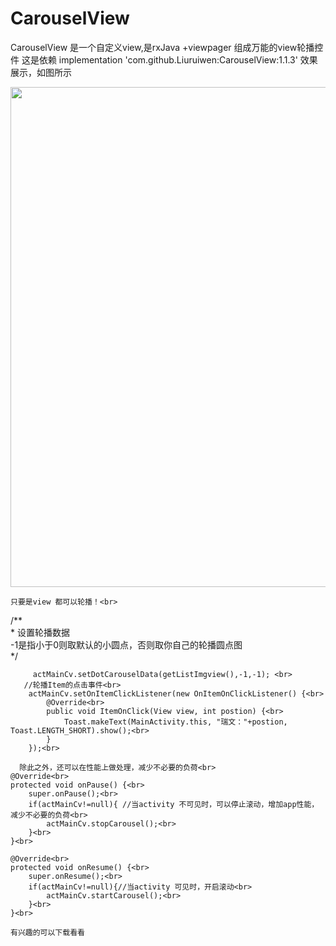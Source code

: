 # CarouselView
CarouselView 是一个自定义view,是rxJava +viewpager 组成万能的view轮播控件
这是依赖
    implementation 'com.github.Liuruiwen:CarouselView:1.1.3'
效果展示，如图所示
<div>
   <img src="https://github.com/Liuruiwen/CarouselView/blob/master/picture/device-2018-08-23-140144.gif" width=800 height=800/>
</div>
<div>
  
    只要是view 都可以轮播！<br>
 /**<br>
       * 设置轮播数据<br>
       -1是指小于0则取默认的小圆点，否则取你自己的轮播圆点图<br>
         */<br>
   
         actMainCv.setDotCarouselData(getListImgview(),-1,-1); <br>
       //轮播Item的点击事件<br>
        actMainCv.setOnItemClickListener(new OnItemOnClickListener() {<br>
            @Override<br>
            public void ItemOnClick(View view, int postion) {<br>
                Toast.makeText(MainActivity.this, "瑞文："+postion, Toast.LENGTH_SHORT).show();<br>
            }
        });<br>
 
      除此之外，还可以在性能上做处理，减少不必要的负荷<br>
    @Override<br>
    protected void onPause() {<br>
        super.onPause();<br>
        if(actMainCv!=null){ //当activity 不可见时，可以停止滚动，增加app性能，减少不必要的负荷<br>
            actMainCv.stopCarousel();<br>
        }<br>
    }<br>

    @Override<br>
    protected void onResume() {<br>
        super.onResume();<br>
        if(actMainCv!=null){//当activity 可见时，开启滚动<br>
            actMainCv.startCarousel();<br>
        }<br>
    }<br>
  

</div>

       

    有兴趣的可以下载看看
